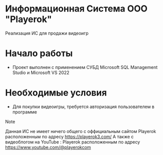 # Информационная Система ООО "Playerok"
Реализация ИС для продажи видеоигр 

# Начало работы
* Проект выполнен с применением СУБД Microsoft SQL Management Studio и Microsoft VS 2022

# Необходимые условия
* Для покупки видеоигры, требуется авторизация пользователем в программе


> [!NOTE]
> Данная ИС не имеет ничего общего с оффициальным сайтом Playerok расположенным по адресу https://playerok3.com/ А также с видеоблогом на YouTube : Playerok расположенным по адресу  https://www.youtube.com/@playerokcom

